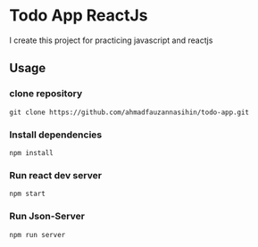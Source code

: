 # Todo App ReactJs

I create this project for practicing javascript and reactjs

## Usage
### clone repository 
```
git clone https://github.com/ahmadfauzannasihin/todo-app.git
```
### Install dependencies
```
npm install
```
### Run react dev server
```
npm start
```
### Run Json-Server
```
npm run server
```
